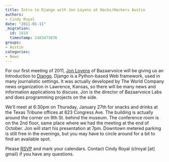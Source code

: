 ```yaml
---
title: Intro to Django with Jon Loyens at Hacks/Hackers Austin
authors:
- Cindy Royal
date: "2011-01-11"
_migration:
  id: 1819
  timestamp: 1483471676
groups:
- Austin
categories:
- News
---
```


For our first meeting of 2011, [Jon Loyens][1] of Bazaarvoice will be giving us an Introduction to [Django][2]. Django is a Python-based Web framework, used in many journalistic settings. It was actually developed by The World Company news organization in Lawrence, Kansas, so there will be many news and information applications to discuss. Jon is the director of Bazaarvoice Labs and does programming projects on the side.

We&#8217;ll meet at 6:30pm on Thursday, January 27th for snacks and drinks at the Texas Tribune offices at 823 Congress Ave. The building is actually around the corner on 9th St. behind the museum. The conference room is on the 2nd floor, same place where we had the meeting at the end of October. Jon will start his presentation at 7pm. Downtown metered parking is still free in the evenings, but you may have to circle around for a bit to find an available spot.

Please [RSVP][3] and mark your calendars. Contact Cindy Royal (clroyal [at] gmail) if you have any questions.

 [1]: http://www.loyens.org/
 [2]: http://www.djangoproject.com/
 [3]: http://meetupaustin.hackshackers.com/calendar/16007949/
